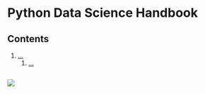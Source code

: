 <!--
Filename: 	note.md
Project: 	/Users/shume/Developer/DataScience/PythonDataScienceHandbook
Author: 	shumez <https://github.com/shumez>
Created: 	2019-03-29 12:32:7
Modified: 	2019-03-29 12:43:23
-----
Copyright (c) 2019 shumez
-->

# Python Data Science Handbook

## Contents

1. [...](#)
    1. [...](#)


## 

![][x+\frac{1}{x}=1]




[x+\frac{1}{x}=1]: https://latex.codecogs.com/gif.latex?\inline&space;x+\frac{1}{x}=1
<!-- [x+\frac{1}{x}=1]: https://latex.codecogs.com/gif.latex?x+\frac{1}{x}=1 -->

<!-- <style type="text/css">
	img{width: 50%; float: right;}
</style> -->